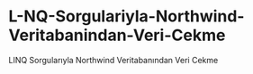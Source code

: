 # L-NQ-Sorgulariyla-Northwind-Veritabanindan-Veri-Cekme
LINQ Sorgularıyla Northwind Veritabanından Veri Cekme

